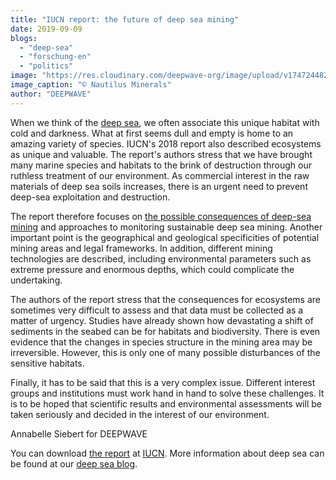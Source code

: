 ```yaml
---
title: "IUCN report: the future of deep sea mining"
date: 2019-09-09
blogs: 
  - "deep-sea"
  - "forschung-en"
  - "politics"
image: "https://res.cloudinary.com/deepwave-org/image/upload/v1747244828/deepwave.org/cNautilus_Minerals.jpg"
image_caption: "© Nautilus Minerals"
author: "DEEPWAVE"
---
```


When we think of the [deep sea](https://www.deepwave.org/the-oceans/the-deep-sea/?lang=en), we often associate this unique habitat with cold and darkness. What at first seems dull and empty is home to an amazing variety of species. IUCN's 2018 report also described ecosystems as unique and valuable. The report's authors stress that we have brought many marine species and habitats to the brink of destruction through our ruthless treatment of our environment. As commercial interest in the raw materials of deep sea soils increases, there is an urgent need to prevent deep-sea exploitation and destruction.

The report therefore focuses on [the possible consequences of deep-sea mining](https://www.deepwave.org/environmental-groups-call-for-a-u-turn-on-deep-sea-mining/?lang=en) and approaches to monitoring sustainable deep sea mining. Another important point is the geographical and geological specificities of potential mining areas and legal frameworks. In addition, different mining technologies are described, including environmental parameters such as extreme pressure and enormous depths, which could complicate the undertaking.

The authors of the report stress that the consequences for ecosystems are sometimes very difficult to assess and that data must be collected as a matter of urgency. Studies have already shown how devastating a shift of sediments in the seabed can be for habitats and biodiversity. There is even evidence that the changes in species structure in the mining area may be irreversible. However, this is only one of many possible disturbances of the sensitive habitats.

Finally, it has to be said that this is a very complex issue. Different interest groups and institutions must work hand in hand to solve these challenges. It is to be hoped that scientific results and environmental assessments will be taken seriously and decided in the interest of our environment.

Annabelle Siebert for DEEPWAVE

You can download [the report](https://portals.iucn.org/library/node/47761) at [IUCN](https://www.iucn.org/). More information about deep sea can be found at our [deep sea blog](https://www.deepwave.org/blogs/deep-sea/?lang=en).
